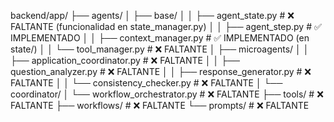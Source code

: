 backend/app/
├── agents/
│   ├── base/
│   │   ├── agent_state.py            # ❌ FALTANTE (funcionalidad en state_manager.py)
│   │   ├── agent_step.py             # ✅ IMPLEMENTADO
│   │   ├── context_manager.py        # ✅ IMPLEMENTADO (en state/)
│   │   └── tool_manager.py           # ❌ FALTANTE
│   ├── microagents/
│   │   ├── application_coordinator.py # ❌ FALTANTE
│   │   ├── question_analyzer.py       # ❌ FALTANTE
│   │   ├── response_generator.py      # ❌ FALTANTE
│   │   └── consistency_checker.py     # ❌ FALTANTE
│   └── coordinator/
│       └── workflow_orchestrator.py   # ❌ FALTANTE
├── tools/                            # ❌ FALTANTE
├── workflows/                        # ❌ FALTANTE
└── prompts/                          # ❌ FALTANTE